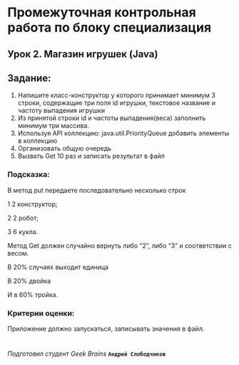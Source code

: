 # Промежуточная контрольная работа по блоку специализация 

## Урок 2. Магазин игрушек (Java) 

## Задание:
 
1) Напишите класс-конструктор у которого принимает минимум 3 строки,
содержащие три поля id игрушки, текстовое название и частоту выпадения
игрушки
2) Из принятой строки id и частоты выпадения(веса) заполнить минимум три
массива.
3) Используя API коллекцию: java.util.PriorityQueue добавить элементы в
коллекцию
4) Организовать общую очередь 
5) Вызвать Get 10 раз и записать результат в
файл

### Подсказка: 

В метод put передаете последовательно несколько строк

1 2 конструктор;

2 2 робот;

3 6 кукла.

Метод Get должен случайно вернуть либо “2”, либо “3” и соответствии с весом.

В 20% случаях выходит единица

В 20% двойка

И в 60% тройка.

### Критерии оценки:

Приложение должно запускаться, записывать значения в файл.

#

*Подготовил студент Geek Brains* **`Андрей Слободчиков`**